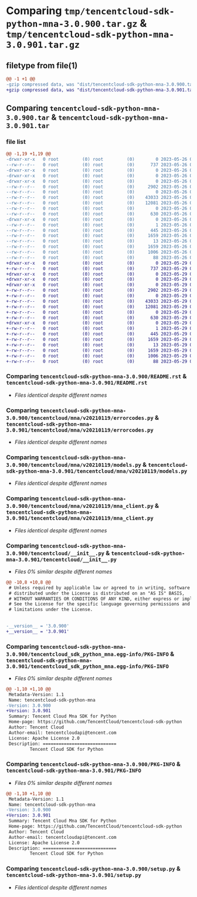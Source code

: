 # Comparing `tmp/tencentcloud-sdk-python-mna-3.0.900.tar.gz` & `tmp/tencentcloud-sdk-python-mna-3.0.901.tar.gz`

## filetype from file(1)

```diff
@@ -1 +1 @@
-gzip compressed data, was "dist/tencentcloud-sdk-python-mna-3.0.900.tar", last modified: Fri May 26 02:23:15 2023, max compression
+gzip compressed data, was "dist/tencentcloud-sdk-python-mna-3.0.901.tar", last modified: Mon May 29 02:32:09 2023, max compression
```

## Comparing `tencentcloud-sdk-python-mna-3.0.900.tar` & `tencentcloud-sdk-python-mna-3.0.901.tar`

### file list

```diff
@@ -1,19 +1,19 @@
-drwxr-xr-x   0 root         (0) root         (0)        0 2023-05-26 02:23:15.000000 tencentcloud-sdk-python-mna-3.0.900/
--rw-r--r--   0 root         (0) root         (0)      737 2023-05-26 02:23:15.000000 tencentcloud-sdk-python-mna-3.0.900/README.rst
-drwxr-xr-x   0 root         (0) root         (0)        0 2023-05-26 02:23:15.000000 tencentcloud-sdk-python-mna-3.0.900/tencentcloud/
-drwxr-xr-x   0 root         (0) root         (0)        0 2023-05-26 02:23:15.000000 tencentcloud-sdk-python-mna-3.0.900/tencentcloud/mna/
-drwxr-xr-x   0 root         (0) root         (0)        0 2023-05-26 02:23:15.000000 tencentcloud-sdk-python-mna-3.0.900/tencentcloud/mna/v20210119/
--rw-r--r--   0 root         (0) root         (0)     2902 2023-05-26 02:23:15.000000 tencentcloud-sdk-python-mna-3.0.900/tencentcloud/mna/v20210119/errorcodes.py
--rw-r--r--   0 root         (0) root         (0)        0 2023-05-26 02:23:15.000000 tencentcloud-sdk-python-mna-3.0.900/tencentcloud/mna/v20210119/__init__.py
--rw-r--r--   0 root         (0) root         (0)    43033 2023-05-26 02:23:15.000000 tencentcloud-sdk-python-mna-3.0.900/tencentcloud/mna/v20210119/models.py
--rw-r--r--   0 root         (0) root         (0)    12081 2023-05-26 02:23:15.000000 tencentcloud-sdk-python-mna-3.0.900/tencentcloud/mna/v20210119/mna_client.py
--rw-r--r--   0 root         (0) root         (0)        0 2023-05-26 02:23:15.000000 tencentcloud-sdk-python-mna-3.0.900/tencentcloud/mna/__init__.py
--rw-r--r--   0 root         (0) root         (0)      630 2023-05-26 02:23:15.000000 tencentcloud-sdk-python-mna-3.0.900/tencentcloud/__init__.py
-drwxr-xr-x   0 root         (0) root         (0)        0 2023-05-26 02:23:15.000000 tencentcloud-sdk-python-mna-3.0.900/tencentcloud_sdk_python_mna.egg-info/
--rw-r--r--   0 root         (0) root         (0)        1 2023-05-26 02:23:15.000000 tencentcloud-sdk-python-mna-3.0.900/tencentcloud_sdk_python_mna.egg-info/dependency_links.txt
--rw-r--r--   0 root         (0) root         (0)      445 2023-05-26 02:23:15.000000 tencentcloud-sdk-python-mna-3.0.900/tencentcloud_sdk_python_mna.egg-info/SOURCES.txt
--rw-r--r--   0 root         (0) root         (0)     1659 2023-05-26 02:23:15.000000 tencentcloud-sdk-python-mna-3.0.900/tencentcloud_sdk_python_mna.egg-info/PKG-INFO
--rw-r--r--   0 root         (0) root         (0)       13 2023-05-26 02:23:15.000000 tencentcloud-sdk-python-mna-3.0.900/tencentcloud_sdk_python_mna.egg-info/top_level.txt
--rw-r--r--   0 root         (0) root         (0)     1659 2023-05-26 02:23:15.000000 tencentcloud-sdk-python-mna-3.0.900/PKG-INFO
--rw-r--r--   0 root         (0) root         (0)     1006 2023-05-26 02:23:15.000000 tencentcloud-sdk-python-mna-3.0.900/setup.py
--rw-r--r--   0 root         (0) root         (0)       88 2023-05-26 02:23:15.000000 tencentcloud-sdk-python-mna-3.0.900/setup.cfg
+drwxr-xr-x   0 root         (0) root         (0)        0 2023-05-29 02:32:09.000000 tencentcloud-sdk-python-mna-3.0.901/
+-rw-r--r--   0 root         (0) root         (0)      737 2023-05-29 02:32:09.000000 tencentcloud-sdk-python-mna-3.0.901/README.rst
+drwxr-xr-x   0 root         (0) root         (0)        0 2023-05-29 02:32:09.000000 tencentcloud-sdk-python-mna-3.0.901/tencentcloud/
+drwxr-xr-x   0 root         (0) root         (0)        0 2023-05-29 02:32:09.000000 tencentcloud-sdk-python-mna-3.0.901/tencentcloud/mna/
+drwxr-xr-x   0 root         (0) root         (0)        0 2023-05-29 02:32:09.000000 tencentcloud-sdk-python-mna-3.0.901/tencentcloud/mna/v20210119/
+-rw-r--r--   0 root         (0) root         (0)     2902 2023-05-29 02:32:09.000000 tencentcloud-sdk-python-mna-3.0.901/tencentcloud/mna/v20210119/errorcodes.py
+-rw-r--r--   0 root         (0) root         (0)        0 2023-05-29 02:32:09.000000 tencentcloud-sdk-python-mna-3.0.901/tencentcloud/mna/v20210119/__init__.py
+-rw-r--r--   0 root         (0) root         (0)    43033 2023-05-29 02:32:09.000000 tencentcloud-sdk-python-mna-3.0.901/tencentcloud/mna/v20210119/models.py
+-rw-r--r--   0 root         (0) root         (0)    12081 2023-05-29 02:32:09.000000 tencentcloud-sdk-python-mna-3.0.901/tencentcloud/mna/v20210119/mna_client.py
+-rw-r--r--   0 root         (0) root         (0)        0 2023-05-29 02:32:09.000000 tencentcloud-sdk-python-mna-3.0.901/tencentcloud/mna/__init__.py
+-rw-r--r--   0 root         (0) root         (0)      630 2023-05-29 02:32:09.000000 tencentcloud-sdk-python-mna-3.0.901/tencentcloud/__init__.py
+drwxr-xr-x   0 root         (0) root         (0)        0 2023-05-29 02:32:09.000000 tencentcloud-sdk-python-mna-3.0.901/tencentcloud_sdk_python_mna.egg-info/
+-rw-r--r--   0 root         (0) root         (0)        1 2023-05-29 02:32:09.000000 tencentcloud-sdk-python-mna-3.0.901/tencentcloud_sdk_python_mna.egg-info/dependency_links.txt
+-rw-r--r--   0 root         (0) root         (0)      445 2023-05-29 02:32:09.000000 tencentcloud-sdk-python-mna-3.0.901/tencentcloud_sdk_python_mna.egg-info/SOURCES.txt
+-rw-r--r--   0 root         (0) root         (0)     1659 2023-05-29 02:32:09.000000 tencentcloud-sdk-python-mna-3.0.901/tencentcloud_sdk_python_mna.egg-info/PKG-INFO
+-rw-r--r--   0 root         (0) root         (0)       13 2023-05-29 02:32:09.000000 tencentcloud-sdk-python-mna-3.0.901/tencentcloud_sdk_python_mna.egg-info/top_level.txt
+-rw-r--r--   0 root         (0) root         (0)     1659 2023-05-29 02:32:09.000000 tencentcloud-sdk-python-mna-3.0.901/PKG-INFO
+-rw-r--r--   0 root         (0) root         (0)     1006 2023-05-29 02:32:09.000000 tencentcloud-sdk-python-mna-3.0.901/setup.py
+-rw-r--r--   0 root         (0) root         (0)       88 2023-05-29 02:32:09.000000 tencentcloud-sdk-python-mna-3.0.901/setup.cfg
```

### Comparing `tencentcloud-sdk-python-mna-3.0.900/README.rst` & `tencentcloud-sdk-python-mna-3.0.901/README.rst`

 * *Files identical despite different names*

### Comparing `tencentcloud-sdk-python-mna-3.0.900/tencentcloud/mna/v20210119/errorcodes.py` & `tencentcloud-sdk-python-mna-3.0.901/tencentcloud/mna/v20210119/errorcodes.py`

 * *Files identical despite different names*

### Comparing `tencentcloud-sdk-python-mna-3.0.900/tencentcloud/mna/v20210119/models.py` & `tencentcloud-sdk-python-mna-3.0.901/tencentcloud/mna/v20210119/models.py`

 * *Files identical despite different names*

### Comparing `tencentcloud-sdk-python-mna-3.0.900/tencentcloud/mna/v20210119/mna_client.py` & `tencentcloud-sdk-python-mna-3.0.901/tencentcloud/mna/v20210119/mna_client.py`

 * *Files identical despite different names*

### Comparing `tencentcloud-sdk-python-mna-3.0.900/tencentcloud/__init__.py` & `tencentcloud-sdk-python-mna-3.0.901/tencentcloud/__init__.py`

 * *Files 0% similar despite different names*

```diff
@@ -10,8 +10,8 @@
 # Unless required by applicable law or agreed to in writing, software
 # distributed under the License is distributed on an "AS IS" BASIS,
 # WITHOUT WARRANTIES OR CONDITIONS OF ANY KIND, either express or implied.
 # See the License for the specific language governing permissions and
 # limitations under the License.
 
 
-__version__ = '3.0.900'
+__version__ = '3.0.901'
```

### Comparing `tencentcloud-sdk-python-mna-3.0.900/tencentcloud_sdk_python_mna.egg-info/PKG-INFO` & `tencentcloud-sdk-python-mna-3.0.901/tencentcloud_sdk_python_mna.egg-info/PKG-INFO`

 * *Files 0% similar despite different names*

```diff
@@ -1,10 +1,10 @@
 Metadata-Version: 1.1
 Name: tencentcloud-sdk-python-mna
-Version: 3.0.900
+Version: 3.0.901
 Summary: Tencent Cloud Mna SDK for Python
 Home-page: https://github.com/TencentCloud/tencentcloud-sdk-python
 Author: Tencent Cloud
 Author-email: tencentcloudapi@tencent.com
 License: Apache License 2.0
 Description: ============================
         Tencent Cloud SDK for Python
```

### Comparing `tencentcloud-sdk-python-mna-3.0.900/PKG-INFO` & `tencentcloud-sdk-python-mna-3.0.901/PKG-INFO`

 * *Files 0% similar despite different names*

```diff
@@ -1,10 +1,10 @@
 Metadata-Version: 1.1
 Name: tencentcloud-sdk-python-mna
-Version: 3.0.900
+Version: 3.0.901
 Summary: Tencent Cloud Mna SDK for Python
 Home-page: https://github.com/TencentCloud/tencentcloud-sdk-python
 Author: Tencent Cloud
 Author-email: tencentcloudapi@tencent.com
 License: Apache License 2.0
 Description: ============================
         Tencent Cloud SDK for Python
```

### Comparing `tencentcloud-sdk-python-mna-3.0.900/setup.py` & `tencentcloud-sdk-python-mna-3.0.901/setup.py`

 * *Files identical despite different names*


